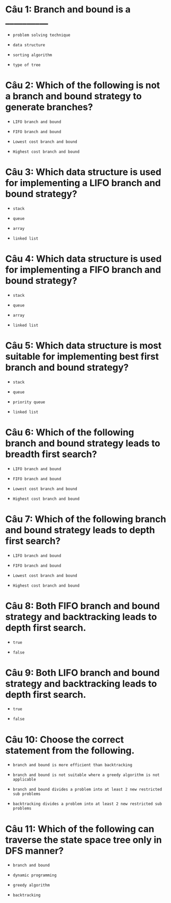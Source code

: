 # Câu 1: Branch and bound is a __________

* ```
  problem solving technique
  ```

- ```
  data structure
  ```

- ```
  sorting algorithm
  ```

- ```
  type of tree
  ```

# Câu 2: Which of the following is not a branch and bound strategy to generate branches?

- ```
  LIFO branch and bound
  ```

- ```
  FIFO branch and bound
  ```

- ```
  Lowest cost branch and bound
  ```

* ```
  Highest cost branch and bound
  ```

# Câu 3: Which data structure is used for implementing a LIFO branch and bound strategy?

* ```
  stack
  ```

- ```
  queue
  ```

- ```
  array
  ```

- ```
  linked list
  ```

# Câu 4: Which data structure is used for implementing a FIFO branch and bound strategy?

- ```
  stack
  ```

* ```
  queue
  ```

- ```
  array
  ```

- ```
  linked list
  ```

# Câu 5: Which data structure is most suitable for implementing best first branch and bound strategy?

- ```
  stack
  ```

- ```
  queue
  ```

* ```
  priority queue
  ```

- ```
  linked list
  ```

# Câu 6: Which of the following branch and bound strategy leads to breadth first search?

- ```
  LIFO branch and bound
  ```

* ```
  FIFO branch and bound
  ```

- ```
  Lowest cost branch and bound
  ```

- ```
  Highest cost branch and bound
  ```

# Câu 7: Which of the following branch and bound strategy leads to depth first search?

* ```
  LIFO branch and bound
  ```

- ```
  FIFO branch and bound
  ```

- ```
  Lowest cost branch and bound
  ```

- ```
  Highest cost branch and bound
  ```

# Câu 8: Both FIFO branch and bound strategy and backtracking leads to depth first search.

- ```
  true
  ```

* ```
  false
  ```

# Câu 9: Both LIFO branch and bound strategy and backtracking leads to depth first search.

* ```
  true
  ```

- ```
  false
  ```

# Câu 10: Choose the correct statement from the following.

- ```
  branch and bound is more efficient than backtracking
  ```

- ```
  branch and bound is not suitable where a greedy algorithm is not applicable
  ```

* ```
  branch and bound divides a problem into at least 2 new restricted sub problems
  ```

- ```
  backtracking divides a problem into at least 2 new restricted sub problems
  ```

# Câu 11: Which of the following can traverse the state space tree only in DFS manner?

- ```
  branch and bound
  ```

- ```
  dynamic programming
  ```

- ```
  greedy algorithm
  ```

* ```
  backtracking
  ```

